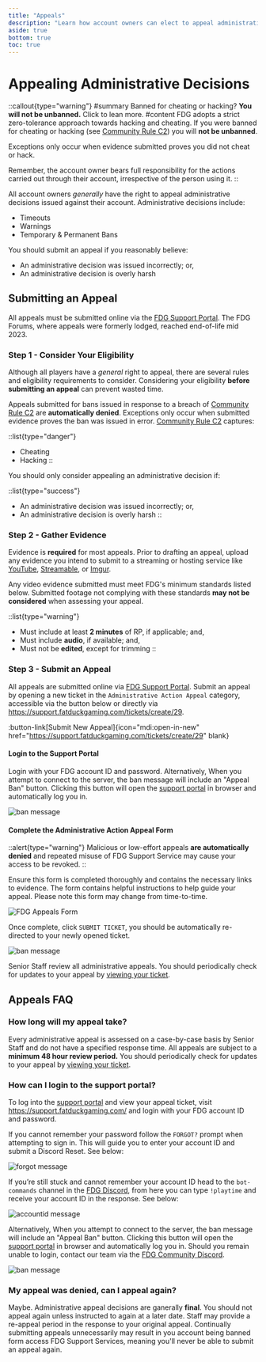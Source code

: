 ```yaml
---
title: "Appeals"
description: "Learn how account owners can elect to appeal administrative decisions"
aside: true
bottom: true
toc: true
---
```


# Appealing Administrative Decisions

::callout{type="warning"}
#summary
Banned for cheating or hacking? **You will not be unbanned.** Click to lean more.
#content
FDG adopts a strict zero-tolerance approach towards hacking and cheating. If you were banned for cheating or hacking (see [Community Rule C2](/server-docs/rules/community-wide-rules)) you will **not be unbanned**.

Exceptions only occur when evidence submitted proves you did not cheat or hack. 

Remember, the account owner bears full responsibility for the actions carried out through their account, irrespective of the person using it.
::


All account owners *generally* have the right to appeal administrative decisions issued against their account. Administrative decisions include:

- Timeouts
- Warnings
- Temporary & Permanent Bans

You should submit an appeal if you reasonably believe:

- An administrative decision was issued incorrectly; or,
- An administrative decision is overly harsh

## Submitting an Appeal

All appeals must be submitted online via the [FDG Support Portal](https://support.fatduckgaming.com/tickets/create/29). The FDG Forums, where appeals were formerly lodged, reached end-of-life mid 2023.

### Step 1 - Consider Your Eligibility

Although all players have a *general* right to appeal, there are several rules and eligibility requirements to consider. Considering your eligibility **before submitting an appeal** can prevent wasted time.

Appeals submitted for bans issued in response to a breach of [Community Rule C2](/server-docs/rules/community-wide-rules) are **automatically denied**. Exceptions only occur when submitted evidence proves the ban was issued in error. [Community Rule C2](/server-docs/rules/community-wide-rules) captures:

::list{type="danger"}
- Cheating 
- Hacking 
::

You should only consider appealing an administrative decision if:

::list{type="success"}
- An administrative decision was issued incorrectly; or,
- An administrative decision is overly harsh
::

### Step 2 - Gather Evidence

Evidence is **required** for most appeals. Prior to drafting an appeal, upload any evidence you intend to submit to a streaming or hosting service like [YouTube](https://www.youtube.com/), [Streamable](https://streamable.com/), or [Imgur](https://imgur.com/). 

Any video evidence submitted must meet FDG's minimum standards listed below. Submitted footage not complying with these standards **may not be considered** when assessing your appeal.

::list{type="warning"}
 - Must include at least **2 minutes** of RP, if applicable; and,
 - Must include **audio**, if available; and,
 - Must not be **edited**, except for trimming
::

### Step 3 - Submit an Appeal

All appeals are submitted online via [FDG Support Portal](https://support.fatduckgaming.com/tickets). Submit an appeal by opening a new ticket in the `Administrative Action Appeal` category, accessible via the button below or directly via https://support.fatduckgaming.com/tickets/create/29.

:button-link[Submit New Appeal]{icon="mdi:open-in-new" href="https://support.fatduckgaming.com/tickets/create/29" blank}

#### Login to the Support Portal

Login with your FDG account ID and password. Alternatively, When you attempt to connect to the server, the ban message will include an "Appeal Ban" button. Clicking this button will open the [support portal](https://support.fatduckgaming.com) in browser and automatically log you in.

![ban message](https://cdn.discordapp.com/attachments/654459164952756236/1195348747362762752/image.png)

#### Complete the Administrative Action Appeal Form

::alert{type="warning"}
Malicious or low-effort appeals **are automatically denied** and repeated misuse of FDG Support Service may cause your access to be revoked. 
::

Ensure this form is completed thoroughly and contains the necessary links to evidence. The form contains helpful instructions to help guide your appeal. Please note this form may change from time-to-time.

![FDG Appeals Form](https://cdn.discordapp.com/attachments/184556449383448576/1197378863462879242/image.png)

Once complete, click `SUBMIT TICKET`, you should be automatically re-directed to your newly opened ticket.

![ban message](https://cdn.discordapp.com/attachments/184556449383448576/1197379073517830224/image.png)

Senior Staff review all administrative appeals. You should periodically check for updates to your appeal by [viewing your ticket](https://support.fatduckgaming.com).

## Appeals FAQ

### How long will my appeal take?

Every administrative appeal is assessed on a case-by-case basis by Senior Staff and do not have a specified response time. All appeals are subject to a **minimum 48 hour review period.** You should periodically check for updates to your appeal by [viewing your ticket](https://support.fatduckgaming.com).

### How can I login to the support portal?

To log into the [support portal](https://support.fatduckgaming.com) and view your appeal ticket, visit https://support.fatduckgaming.com/ and login with your FDG account ID and password.

If you cannot remember your password follow the `FORGOT?` prompt when attempting to sign in. This will guide you to enter your account ID and submit a Discord Reset. See below:

![forgot message](https://cdn.discordapp.com/attachments/184556449383448576/1197382425311969390/image.png)

If you’re still stuck and cannot remember your account ID head to the `bot-commands` channel in the [FDG Discord](https://discord.gg/fatduckgaming), from here you can type `!playtime` and receive your account ID in the response. See below:

![accountid message](https://cdn.discordapp.com/attachments/184556449383448576/1197382658804686858/image.png)

Alternatively, When you attempt to connect to the server, the ban message will include an "Appeal Ban" button. Clicking this button will open the [support portal](https://support.fatduckgaming.com) in browser and automatically log you in. Should you remain unable to login, contact our team via the [FDG Community Discord](https://discord.gg/fatduckgaming).

![ban message](https://cdn.discordapp.com/attachments/654459164952756236/1195348747362762752/image.png)

### My appeal was denied, can I appeal again?
Maybe. Administrative appeal decisions are ganerally **final**. You should not appeal again unless instructed to again at a later date. Staff may provide a re-appeal period in the response to your original appeal. Continually submitting appeals unnecessarily may result in you account being banned form access FDG Support Services, meaning you'll never be able to submit an appeal again.